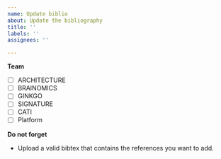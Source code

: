 ```yaml
---
name: Update biblio
about: Update the bibliography
title: ''
labels: ''
assignees: ''

---
```


**Team**
- [ ] ARCHITECTURE
- [ ] BRAINOMICS
- [ ] GINKGO
- [ ] SIGNATURE
- [ ] CATI
- [ ] Platform

**Do not forget**
- Upload a valid bibtex that contains the references you want to add.
